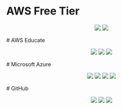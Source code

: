 # AWS Free Tier
<p align="center">
  <img src="pictures/1.png">
  <img src="pictures/2.png">
</p>
# AWS Educate
<p align="center">
  <img src="pictures/3.png">
  <img src="pictures/4.png">
  <img src="pictures/5.png">
</p>
# Microsoft Azure
<p align="center">
  <img src="pictures/6.png">
  <img src="pictures/7.png">
  <img src="pictures/8.png">
  <img src="pictures/9.png">
</p>
# GitHub
<p align="center">
  <img src="pictures/10.png">
  <img src="pictures/11.png">
  <img src="pictures/12.png">
</p>